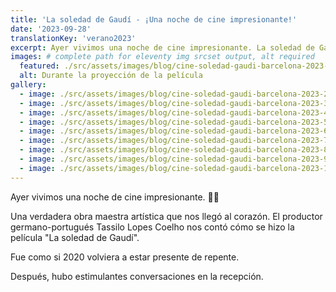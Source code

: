 ```yaml
---
title: 'La soledad de Gaudí - ¡Una noche de cine impresionante!'
date: '2023-09-28'
translationKey: 'verano2023'
excerpt: Ayer vivimos una noche de cine impresionante. La soledad de Gaudí es una verdadera obra maestra artística que nos llegó al corazón.
images: # complete path for eleventy img srcset output, alt required
  featured: ./src/assets/images/blog/cine-soledad-gaudi-barcelona-2023-1.jpg
  alt: Durante la proyección de la película
gallery:
  - image: ./src/assets/images/blog/cine-soledad-gaudi-barcelona-2023-2.jpg
  - image: ./src/assets/images/blog/cine-soledad-gaudi-barcelona-2023-3.jpg
  - image: ./src/assets/images/blog/cine-soledad-gaudi-barcelona-2023-4.jpg
  - image: ./src/assets/images/blog/cine-soledad-gaudi-barcelona-2023-5.jpg
  - image: ./src/assets/images/blog/cine-soledad-gaudi-barcelona-2023-6.jpg
  - image: ./src/assets/images/blog/cine-soledad-gaudi-barcelona-2023-7.jpg
  - image: ./src/assets/images/blog/cine-soledad-gaudi-barcelona-2023-8.jpg
  - image: ./src/assets/images/blog/cine-soledad-gaudi-barcelona-2023-9.jpg
  - image: ./src/assets/images/blog/cine-soledad-gaudi-barcelona-2023-10.jpg
---
```


Ayer vivimos una noche de cine impresionante. 🎥✨

Una verdadera obra maestra artística que nos llegó al corazón. El productor germano-portugués Tassilo Lopes Coelho nos contó cómo se hizo la película "La soledad de Gaudí".

Fue como si 2020 volviera a estar presente de repente.

Después, hubo estimulantes conversaciones en la recepción.
